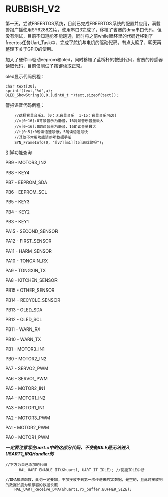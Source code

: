 # RUBBISH_V2

第一天，尝试FREERTOS系统，目前已完成FREERTOS系统的配置并应用，满载警报广播使用SY6288芯片，使用串口3完成了，移植了省赛的dma串口代码，但没有测试，目前不知道能不能跑通，同时将之前while循环里的代码迁移到了freertos任务Uart_Task中，完成了舵机与电机的驱动代码，有点太晚了，明天再整理下关于GPIO的使用。

加入了硬件iic驱动eeprom和oled，同时移植了蓝桥杯的按键代码，省赛的传感器读取代码，目前仅测试了按键读取正常。

oled显示代码例程：

	char text[30];
	sprintf(text,"%d",a);
	OLED_ShowString(0,0,(uint8_t *)text,sizeof(text));

警报语音代码例程：

		//选择背景音乐2。(0：无背景音乐  1-15：背景音乐可选)
		//m[0~16]:0背景音乐为静音，16背景音乐音量最大
		//v[0~16]:0朗读音量为静音，16朗读音量最大
		//t[0~5]:0朗读语速最慢，5朗读语速最快
		//其他不常用功能请参考数据手册
		SYN_FrameInfo(0, "[v7][m1][t5]满载警报");

引脚功能查询

PB9 - MOTOR3_IN2

PB8 - KEY4

PB7 - EEPROM_SDA

PB6 - EEPROM_SCL

PB5 - KEY3

PB4 - KEY2

PB3 - KEY1

PA15 - SECOND_SENSOR

PA12 - FIRST_SENSOR

PA11 - HARM_SENSOR

PA10 - TONGXIN_RX

PA9 - TONGXIN_TX

PA8 - KITCHEN_SENSOR

PB15 - OTHER_SENSOR

PB14 - RECYCLE_SENSOR

PB13 - OLED_SDA

PB12 - OLED_SCL

PB11 - WARN_RX

PB10 - WARN_TX

PB1 - MOTOR3_IN1

PB0 - MOTOR2_IN2

PA7 - SERVO2_PWM

PA6 - SERVO1_PWM

PA5 - MOTOR2_IN1

PA4 - MOTOR1_IN2

PA3 - MOTOR1_IN1

PA2 - MOTOR3_PWM

PA1 - MOTOR2_PWM

PA0 - MOTOR1_PWM



***一定要注意写在uart.c中的这部分代码，不使能IDLE是无法进入USART1_IRQHandler的***

```
//下方为自己添加的代码
	__HAL_UART_ENABLE_IT(&huart1, UART_IT_IDLE); //使能IDLE中断

//DMA接收函数，此句一定要加，不加接收不到第一次传进来的实数据，是空的，且此时接收到的数据长度为缓存器的数据长度
	HAL_UART_Receive_DMA(&huart1,rx_buffer,BUFFER_SIZE);
```

